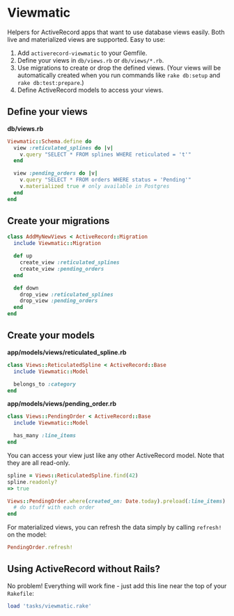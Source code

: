 # Viewmatic

Helpers for ActiveRecord apps that want to use database views easily. Both live and materialized views are supported. Easy to use:

1. Add `activerecord-viewmatic` to your Gemfile.
2. Define your views in `db/views.rb` or `db/views/*.rb`.
3. Use migrations to create or drop the defined views. (Your views will be automatically created when you run commands like `rake db:setup` and `rake db:test:prepare`.)
4. Define ActiveRecord models to access your views.

## Define your views

**db/views.rb**

```ruby
Viewmatic::Schema.define do
  view :reticulated_splines do |v|
    v.query "SELECT * FROM splines WHERE reticulated = 't'"
  end

  view :pending_orders do |v|
    v.query "SELECT * FROM orders WHERE status = 'Pending'"
    v.materialized true # only available in Postgres
  end
end
```

## Create your migrations
```ruby
class AddMyNewViews < ActiveRecord::Migration
  include Viewmatic::Migration

  def up
    create_view :reticulated_splines
    create_view :pending_orders
  end

  def down
    drop_view :reticulated_splines
    drop_view :pending_orders
  end
end
```

## Create your models

**app/models/views/reticulated_spline.rb**

```ruby
class Views::ReticulatedSpline < ActiveRecord::Base
  include Viewmatic::Model

  belongs_to :category
end
```

**app/models/views/pending_order.rb**

```ruby
class Views::PendingOrder < ActiveRecord::Base
  include Viewmatic::Model

  has_many :line_items
end
```

You can access your view just like any other ActiveRecord model. Note that they are all read-only.

```ruby
spline = Views::ReticulatedSpline.find(42)
spline.readonly?
=> true

Views::PendingOrder.where(created_on: Date.today).preload(:line_items).find_each do |order|
  # do stuff with each order
end
```

For materialized views, you can refresh the data simply by calling `refresh!` on the model:

```ruby
PendingOrder.refresh!
```

## Using ActiveRecord without Rails?

No problem! Everything will work fine - just add this line near the top of your `Rakefile`:

```ruby
load 'tasks/viewmatic.rake'
```
